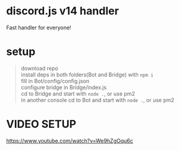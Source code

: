 # discord.js v14 handler
 Fast handler for everyone!
 
# setup
 >download repo <br />
 >install deps in both folders(Bot and Bridge) with `npm i` <br />
 >fill in Bot/config/config.json <br />
 >configure bridge in Bridge/index.js <br />
 >cd to Bridge and start with `node .`, or use pm2 <br />
 >in another console cd to Bot and start with `node .`, or use pm2


# VIDEO SETUP
https://www.youtube.com/watch?v=We9hZgOqu6c
